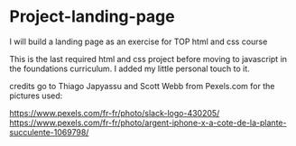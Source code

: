 # Project-landing-page
I will build a landing page as an exercise for TOP html and css course

This is the last required html and css project before moving to javascript in the foundations curriculum. I added my little personal touch to it.

credits go to Thiago Japyassu and Scott Webb from Pexels.com for the pictures used:

https://www.pexels.com/fr-fr/photo/slack-logo-430205/
https://www.pexels.com/fr-fr/photo/argent-iphone-x-a-cote-de-la-plante-succulente-1069798/
